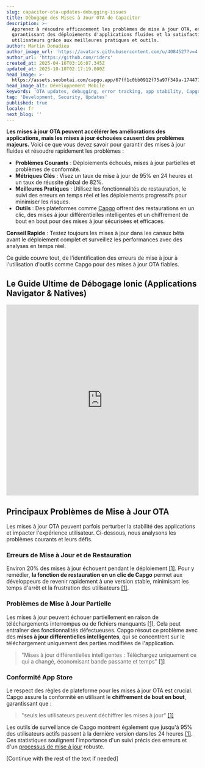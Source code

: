 ```yaml
---
slug: capacitor-ota-updates-debugging-issues
title: Débogage des Mises à Jour OTA de Capacitor
description: >-
  Apprenez à résoudre efficacement les problèmes de mise à jour OTA, en
  garantissant des déploiements d'applications fluides et la satisfaction des
  utilisateurs grâce aux meilleures pratiques et outils.
author: Martin Donadieu
author_image_url: 'https://avatars.githubusercontent.com/u/4084527?v=4'
author_url: 'https://github.com/riderx'
created_at: 2025-04-16T03:16:07.345Z
updated_at: 2025-10-10T02:17:19.000Z
head_image: >-
  https://assets.seobotai.com/capgo.app/67ff1c0bb0912f75a97f349a-1744775417719.jpg
head_image_alt: Développement Mobile
keywords: 'OTA updates, debugging, error tracking, app stability, Capgo'
tag: 'Development, Security, Updates'
published: true
locale: fr
next_blog: ''
---
```

**Les mises à jour OTA peuvent accélérer les améliorations des applications, mais les mises à jour échouées causent des problèmes majeurs.** Voici ce que vous devez savoir pour garantir des mises à jour fluides et résoudre rapidement les problèmes :

-   **Problèmes Courants** : Déploiements échoués, mises à jour partielles et problèmes de conformité.
-   **Métriques Clés** : Visez un taux de mise à jour de 95% en 24 heures et un taux de réussite global de 82%.
-   **Meilleures Pratiques** : Utilisez les fonctionnalités de restauration, le suivi des erreurs en temps réel et les déploiements progressifs pour minimiser les risques.
-   **Outils** : Des plateformes comme [Capgo](https://capgo.app/) offrent des restaurations en un clic, des mises à jour différentielles intelligentes et un chiffrement de bout en bout pour des mises à jour sécurisées et efficaces.

**Conseil Rapide** : Testez toujours les mises à jour dans les canaux bêta avant le déploiement complet et surveillez les performances avec des analyses en temps réel.

Ce guide couvre tout, de l'identification des erreurs de mise à jour à l'utilisation d'outils comme Capgo pour des mises à jour OTA fiables.

## Le Guide Ultime de Débogage Ionic (Applications Navigator & Natives)

<iframe src="https://www.youtube.com/embed/akh6V6Yw1lw" aria-label="YouTube video player" frameborder="0" allow="accelerometer; autoplay; clipboard-write; encrypted-media; gyroscope; picture-in-picture; web-share" referrerpolicy="strict-origin-when-cross-origin" style="width: 100%; height: 500px;" allowfullscreen></iframe>

## Principaux Problèmes de Mise à Jour OTA

Les mises à jour OTA peuvent parfois perturber la stabilité des applications et impacter l'expérience utilisateur. Ci-dessous, nous analysons les problèmes courants et leurs défis.

### Erreurs de Mise à Jour et de Restauration

Environ 20% des mises à jour échouent pendant le déploiement [\[1\]](https://capgo.app/). Pour y remédier, **la fonction de restauration en un clic de Capgo** permet aux développeurs de revenir rapidement à une version stable, minimisant les temps d'arrêt et la frustration des utilisateurs [\[1\]](https://capgo.app/).

### Problèmes de Mise à Jour Partielle

Les mises à jour peuvent échouer partiellement en raison de téléchargements interrompus ou de fichiers manquants [\[1\]](https://capgo.app/). Cela peut entraîner des fonctionnalités défectueuses. Capgo résout ce problème avec des **mises à jour différentielles intelligentes**, qui se concentrent sur le téléchargement uniquement des parties modifiées de l'application.

> "Mises à jour différentielles intelligentes : Téléchargez uniquement ce qui a changé, économisant bande passante et temps" [\[1\]](https://capgo.app/)

### Conformité App Store

Le respect des règles de plateforme pour les mises à jour OTA est crucial. Capgo assure la conformité en utilisant le **chiffrement de bout en bout**, garantissant que :

> "seuls les utilisateurs peuvent déchiffrer les mises à jour" [\[1\]](https://capgo.app/)

Les outils de surveillance de Capgo montrent également que jusqu'à 95% des utilisateurs actifs passent à la dernière version dans les 24 heures [\[1\]](https://capgo.app/). Ces statistiques soulignent l'importance d'un suivi précis des erreurs et d'un [processus de mise à jour](https://capgo.app/docs/plugin/cloud-mode/manual-update/) robuste.

[Continue with the rest of the text if needed]
